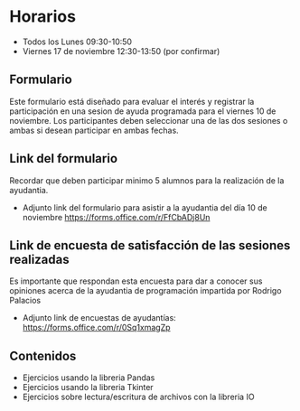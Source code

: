# Horarios
- Todos los Lunes 09:30-10:50
- Viernes 17 de noviembre 12:30-13:50 (por confirmar)
## Formulario
Este formulario está diseñado para evaluar el interés y registrar la participación en una sesion de ayuda programada para el viernes 10 de noviembre. Los participantes deben seleccionar una de las dos sesiones o ambas si desean participar en ambas fechas.
## Link del formulario
Recordar que deben participar minimo 5 alumnos para la realización de la ayudantia.
- Adjunto link del formulario para asistir a la ayudantia del día 10 de noviembre https://forms.office.com/r/FfCbADj8Un
## Link de encuesta de satisfacción de las sesiones realizadas
Es importante que respondan esta encuesta para dar a conocer sus opiniones acerca de la ayudantia de programación impartida por Rodrigo Palacios
- Adjunto link de encuestas de ayudantías: https://forms.office.com/r/0Sq1xmagZp

## Contenidos
- Ejercicios usando la libreria Pandas
- Ejercicios usando la libreria Tkinter
- Ejercicios sobre lectura/escritura de archivos con la libreria IO